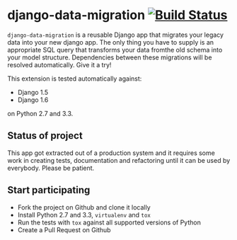 django-data-migration [![Build Status](https://travis-ci.org/pboehm/django-data-migration.png?branch=master)](https://travis-ci.org/pboehm/django-data-migration)
=====================

`django-data-migration` is a reusable Django app that migrates your legacy data
into your new django app. The only thing you have to supply is an appropriate
SQL query that transforms your data fromthe old schema into your model
structure. Dependencies between these migrations will be resolved
automatically. Give it a try!

This extension is tested automatically against:

* Django 1.5
* Django 1.6

on Python 2.7 and 3.3.

## Status of project

This app got extracted out of a production system and it requires some work in
creating tests, documentation and refactoring until it can be used by
everybody. Please be patient.

## Start participating

* Fork the project on Github and clone it locally
* Install Python 2.7 and 3.3, `virtualenv` and `tox`
* Run the tests with `tox` against all supported versions of Python
* Create a Pull Request on Github
